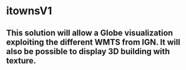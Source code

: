 # itownsV1

## This solution will allow a Globe visualization exploiting the different WMTS from IGN. It will also be possible to display 3D building with texture.
